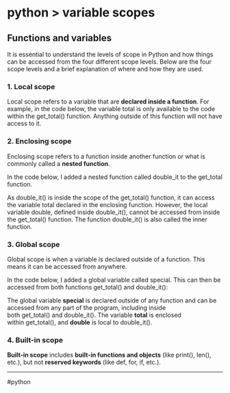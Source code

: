 # python > variable scopes

## Functions and variables

It is essential to understand the levels of scope in Python and how things can be accessed from the four different scope levels. Below are the four scope levels and a brief explanation of where and how they are used.

### 1. Local scope

Local scope refers to a variable that are **declared inside a function**. For example, in the code below, the variable total is only available to the code within the get_total() function. Anything outside of this function will not have access to it.
### 2. Enclosing scope

Enclosing scope refers to a function inside another function or what is commonly called a **nested function**.

In the code below, I added a nested function called double_it to the get_total function.

As double_it() is inside the scope of the get_total() function, it can access the variable total declared in the enclosing function. However, the local variable double, defined inside double_it(), cannot be accessed from inside the get_total() function. The function double_it() is also called the inner function.

### 3. Global scope

Global scope is when a variable is declared outside of a function. This means it can be accessed from anywhere.

In the code below, I added a global variable called special. This can then be accessed from both functions get_total() and double_it():

The global variable **special** is declared outside of any function and can be accessed from any part of the program, including inside both get_total() and double_it(). The variable **total** is enclosed within get_total(), and **double** is local to double_it().

### 4. Built-in scope

**Built-in scope** includes **built-in functions and objects** (like print(), len(), etc.), but not **reserved keywords** (like def, for, if, etc.).
- - -
#python
